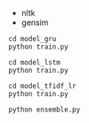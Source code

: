 * nltk
* gensim

```
cd model_gru
python train.py

cd model_lstm
python train.py

cd model_tfidf_lr
python train.py

python ensemble.py
```
